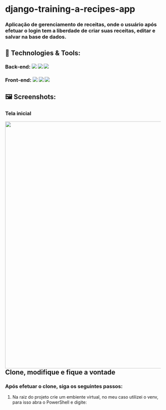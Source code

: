 # django-training-a-recipes-app
### Aplicação de gerenciamento de receitas, onde o usuário após efetuar o login tem a liberdade de criar suas receitas, editar e salvar na base de dados.

## 🔧 Technologies & Tools:
### Back-end: ![](https://img.shields.io/badge/Code-Python-informational?style=flat&logo=python&logoColor=white&color=2bbc8a) ![](https://img.shields.io/badge/Framework-Django-informational?style=flat&logo=django&logoColor=white&color=2bbc8a) ![](https://img.shields.io/badge/Tools-Postgresql-informational?style=flat&logo=postgresql&logoColor=white&color=2bbc8a)
### Front-end: ![](https://img.shields.io/badge/Mark-HTML5-informational?style=flat&logo=HTML5&logoColor=white&color=2bbc8a) ![](https://img.shields.io/badge/Style-CSS3-informational?style=flat&logo=CSS3&logoColor=white&color=2bbc8a) ![](https://img.shields.io/badge/Code-JavaScript-informational?style=flat&logo=javascript&logoColor=white&color=2bbc8a)

## 🖼️ Screenshots:

### Tela inicial

<img src="https://i.imgur.com/fx6Rjd7.png" width="800px" align="left">

## Clone, modifique e fique a vontade
### Após efetuar o clone, siga os seguintes passos:

1. Na raiz do projeto crie um embiente virtual, no meu caso utilizei o venv, para isso abra o PowerShell e digite:

```

```



